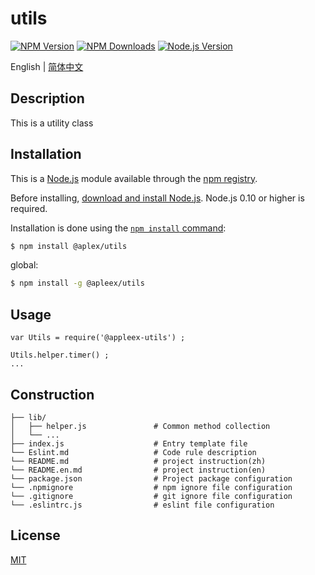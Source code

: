 # utils
[![NPM Version][npm-image]][npm-url]
[![NPM Downloads][downloads-image]][downloads-url]
[![Node.js Version][node-version-image]][node-version-url]

English | [简体中文](./README-zh.md)

## Description
This is a utility class

## Installation
This is a [Node.js](https://nodejs.org/en/) module available through the
[npm registry](https://www.npmjs.com/).

Before installing, [download and install Node.js](https://nodejs.org/en/download/).
Node.js 0.10 or higher is required.

Installation is done using the
[`npm install` command](https://docs.npmjs.com/getting-started/installing-npm-packages-locally):

```bash
$ npm install @aplex/utils
```

global:
```bash
$ npm install -g @apleex/utils
```

## Usage
```
var Utils = require('@appleex-utils') ;

Utils.helper.timer() ;
...
```

## Construction
```
├── lib/                     
│   ├── helper.js               # Common method collection
│   └── ...
├── index.js                    # Entry template file
└── Eslint.md                   # Code rule description
└── README.md                   # project instruction(zh)
└── README.en.md                # project instruction(en)
└── package.json                # Project package configuration
└── .npmignore                  # npm ignore file configuration
└── .gitignore                  # git ignore file configuration
└── .eslintrc.js                # eslint file configuration
```

## License

[MIT](LICENSE)

[npm-image]: https://img.shields.io/npm/v/@aplex/utils.svg
[npm-url]: https://npmjs.org/package/@aplex/utils
[node-version-image]: https://img.shields.io/node/v/@aplex/utils.svg
[node-version-url]: https://nodejs.org/en/download/
[downloads-image]: https://img.shields.io/npm/dm/@aplex/utils.svg
[downloads-url]: https://npmjs.org/package/@aplex/utils
